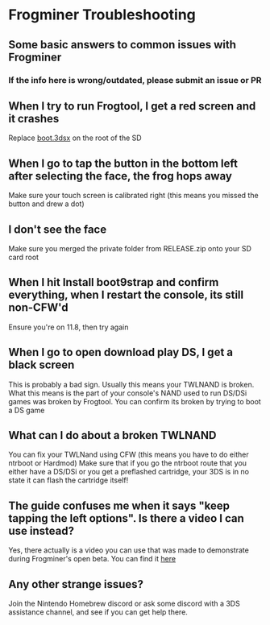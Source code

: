 # Frogminer Troubleshooting
## Some basic answers to common issues with Frogminer
### If the info here is wrong/outdated, please submit an issue or PR


## When I try to run Frogtool, I get a red screen and it crashes
Replace [boot.3dsx](https://github.com/fincs/new-hbmenu/releases/download/v2.0.0/boot.3dsx) on the root of the SD

## When I go to tap the button in the bottom left after selecting the face, the frog hops away
Make sure your touch screen is calibrated right (this means you missed the button and drew a dot)

## I don't see the face
Make sure you merged the private folder from RELEASE.zip onto your SD card root

## When I hit Install boot9strap and confirm everything, when I restart the console, its still non-CFW'd
Ensure you're on 11.8, then try again

## When I go to open download play DS, I get a black screen
This is probably a bad sign. Usually this means your TWLNAND is broken. What this means is the part of your console's NAND used to run DS/DSi games was broken by Frogtool. You can confirm its broken by trying to boot a DS game

## What can I do about a broken TWLNAND
You can fix your TWLNand using CFW (this means you have to do either ntrboot or Hardmod) Make sure that if you go the ntrboot route that you either have a DS/DSi or you get a preflashed cartridge, your 3DS is in no state it can flash the cartridge itself!

## The guide confuses me when it says "keep tapping the left options". Is there a video I can use instead?
Yes, there actually is a video you can use that was made to demonstrate during Frogminer's open beta. You can find it [here](https://streamable.com/ti9jk)

## Any other strange issues?
Join the Nintendo Homebrew discord or ask some discord with a 3DS assistance channel, and see if you can get help there.
